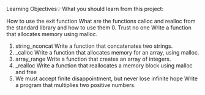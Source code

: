 Learning Objectives💡
What you should learn from this project:

How to use the exit function
What are the functions calloc and realloc from the standard library and how to use them
0. Trust no one
Write a function that allocates memory using malloc.
1. string_nconcat
Write a function that concatenates two strings.
2. _calloc
Write a function that allocates memory for an array, using malloc.
3. array_range
Write a function that creates an array of integers.
4. _realloc
Write a function that reallocates a memory block using malloc and free
5. We must accept finite disappointment, but never lose infinite hope
Write a program that multiplies two positive numbers.

